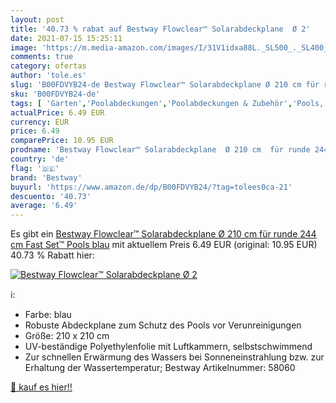 ```yaml
---
layout: post
title: '40.73 % rabat auf Bestway Flowclear™ Solarabdeckplane  Ø 2'
date: 2021-07-15 15:25:11
image: 'https://m.media-amazon.com/images/I/31V1idxa88L._SL500_._SL400_.jpg'
comments: true
category: ofertas
author: 'tole.es'
slug: 'B00FDVYB24-de Bestway Flowclear™ Solarabdeckplane Ø 210 cm für runde 244...'
sku: 'B00FDVYB24-de'
tags: [ 'Garten','Poolabdeckungen','Poolabdeckungen & Zubehör','Pools, Gartensaunas & Whirlpools','Regular Stores','Shops','bestway', ]
actualPrice: 6.49 EUR
currency: EUR
price: 6.49
comparePrice: 10.95 EUR
prodname: 'Bestway Flowclear™ Solarabdeckplane  Ø 210 cm  für runde 244 cm Fast Set™ Pools  blau'
country: 'de'
flag: '🇩🇪'
brand: 'Bestway'
buyurl: 'https://www.amazon.de/dp/B00FDVYB24/?tag=tolees0ca-21'
descuento: '40.73'
average: '6.49'
---
```


Es gibt ein [Bestway Flowclear™ Solarabdeckplane  Ø 210 cm  für runde 244 cm Fast Set™ Pools  blau](https://www.amazon.de/dp/B00FDVYB24/?tag=tolees0ca-21) mit aktuellem Preis 6.49 EUR (original: 10.95 EUR) 40.73 % Rabatt hier:

[![Bestway Flowclear™ Solarabdeckplane  Ø 2](https://m.media-amazon.com/images/I/31V1idxa88L._SL500_._SL400_.jpg)](https://www.amazon.de/dp/B00FDVYB24/?tag=tolees0ca-21)

ℹ️:

- Farbe: blau
- Robuste Abdeckplane zum Schutz des Pools vor Verunreinigungen
- Größe: 210 x 210 cm
- UV-beständige Polyethylenfolie mit Luftkammern, selbstschwimmend
- Zur schnellen Erwärmung des Wassers bei Sonneneinstrahlung bzw. zur Erhaltung der Wassertemperatur; Bestway Artikelnummer: 58060

[🛒 kauf es hier!!](https://www.amazon.de/dp/B00FDVYB24/?tag=tolees0ca-21)
